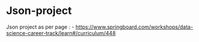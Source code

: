 # Json-project
Json project as per page : - https://www.springboard.com/workshops/data-science-career-track/learn#/curriculum/448
